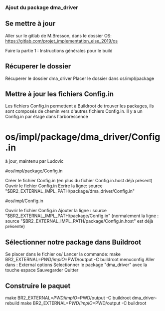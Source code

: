 ### Ajout du package dma_driver

## Se mettre à jour

Aller sur le gitlab de M.Bresson, dans le dossier OS:
https://gitlab.com/projet_implementation_eise_2019/os

Faire la partie 1 : Instructions générales pour le build

## Récuperer le dossier

Récuperer le dossier dma_driver
Placer le dossier dans os/impl/package

## Mettre à jour les fichiers Config.in

Les fichiers Config.in permettent à Buildroot de trouver les packages, ils sont composés de chemin vers d'autres fichiers Config.in. Il y a un Config.in par étage dans l'arborescence 

# os/impl/package/dma_driver/Config.in

à jour, maintenu par Ludovic

#os/impl/package/Config.in

Créer le fichier Config.in (en plus du fichier Config.in.host déjà présent)
Ouvrir le fichier Config.in
Ecrire la ligne:
source "$BR2_EXTERNAL_IMPL_PATH/package/dma_driver/Config.in"

#os/impl/Config.in

Ouvrir le fichier Config.in
Ajouter la ligne :
source "$BR2_EXTERNAL_IMPL_PATH/package/Config.in"
(normalement la ligne :
source "$BR2_EXTERNAL_IMPL_PATH/package/Config.in.host"
est déjà présente)

## Sélectionner notre package dans Buildroot

Se placer dans le fichier os/
Lancer la commande:
make BR2_EXTERNAL=$PWD/impl O=$PWD/output -C buildroot menuconfig
Aller dans : External options
Selectionner le package "dma_driver" avec la touche espace
Sauvegarder
Quitter

## Construire le paquet

make BR2_EXTERNAL=$PWD/impl O=$PWD/output -C buildroot dma_driver-rebuild
make BR2_EXTERNAL=$PWD/impl O=$PWD/output -C buildroot 


